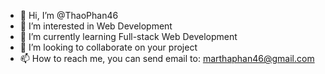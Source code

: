 - 👋 Hi, I’m @ThaoPhan46
- 👀 I’m interested in Web Development
- 🌱 I’m currently learning Full-stack Web Development 
- 💞️ I’m looking to collaborate on your project
- 📫 How to reach me, you can send email to: marthaphan46@gmail.com

<!---
ThaoPhan46/ThaoPhan46 is a ✨ special ✨ repository because its `README.md` (this file) appears on your GitHub profile.
You can click the Preview link to take a look at your changes.
--->
